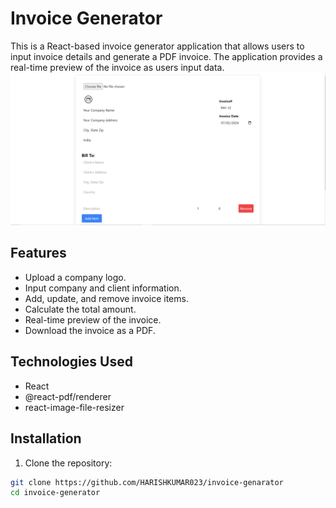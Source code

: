 # Invoice Generator

This is a React-based invoice generator application that allows users to input invoice details and generate a PDF invoice. The application provides a real-time preview of the invoice as users input data.
![alt text](image.png)
## Features

- Upload a company logo.
- Input company and client information.
- Add, update, and remove invoice items.
- Calculate the total amount.
- Real-time preview of the invoice.
- Download the invoice as a PDF.

## Technologies Used

- React
- @react-pdf/renderer
- react-image-file-resizer

## Installation

1. Clone the repository:

```bash
git clone https://github.com/HARISHKUMAR023/invoice-genarator
cd invoice-generator
